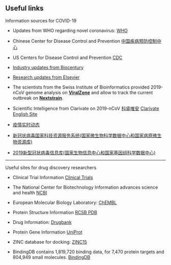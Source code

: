 ## Useful links

Information sources for COVID-19 

 * Updates from WHO regarding novel coronavirus: [WHO](https://www.who.int/emergencies/diseases/novel-coronavirus-2019)
 
 * Chinese Center for Disease Control and Prevention [中国疾病预防控制中心](http://www.chinacdc.cn/)
 
 * US Centers for Disease Control and Prevention [CDC](https://www.cdc.gov/coronavirus/2019-ncov/index.html)
 
 * [Industry updates from Biocentury](https://www.biocentury.com/coronavirus)

 * [Research updates from Elsevier](https://www.elsevier.com/connect/coronavirus-information-center)
 
 * The scientists from the Swiss Institute of Bioinformatics provided 2019-nCoV genome analysis on [**ViralZone**](https://viralzone.expasy.org/8996) and allow to track the current outbreak on [**Nextstrain**](https://nextstrain.org/ncov). 
 
 * Scientific Intelligence from Clarivate on 2019-nCoV
 [科睿唯安](http://clarivate.com.cn/coronavirus-resources/)
 [Clarivate English Site](https://clarivate.com/coronavirus-resources/)
  
 * [疫情实时动态](https://ncov.dxy.cn/ncovh5/view/pneumonia?scene=2&clicktime=1579579384&enterid=1579579384&from=timeline&isappinstalled=0)
 
 * [新冠状病毒国家科技资源服务系统(国家微生物科学数据中心和国家病原微生物资源库)](http://nmdc.cn/#/nCoV)
 
 * [2019新型冠状病毒信息库(国家生物信息中心和国家基因组科学数据中心)](https://bigd.big.ac.cn/ncov)
 
---
 
Useful sites for drug discovery researchers 
 
 * Clinical Trial Information [Clinical Trials](https://clinicaltrials.gov/)
  
 * The National Center for Biotechnology Information advances science and health [NCBI](https://ncbi.nlm.nih.gov/)
 
 * European Molecular Biology Laboratory: [ChEMBL](https://www.ebi.ac.uk/chembl/)
  
 * Protein Structure Information [RCSB PDB](https://www.rcsb.org)
 
 * Drug Information: [Drugbank](https://www.drugbank.ca/)
 
 * Protein Gene Information [UniProt](https://www.uniprot.org/)
 
 * ZINC database for docking: [ZINC15](http://zinc15.docking.org/) 
 
 * BindingDB contains 1,819,720 binding data, for 7,470 protein targets and 804,949 small molecules. [BindingDB](https://www.bindingdb.org/bind/index.jsp)


